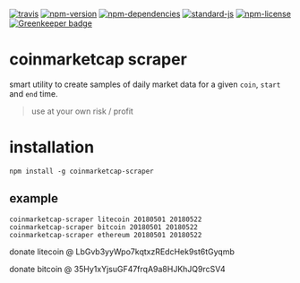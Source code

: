 [![travis](https://img.shields.io/travis/christian-fei/coinmarketcap-scraper.svg?style=flat-square)](https://travis-ci.org/christian-fei/coinmarketcap-scraper) [![npm-version](https://img.shields.io/npm/v/coinmarketcap-scraper.svg?style=flat-square&colorB=007EC6)](https://www.npmjs.com/package/coinmarketcap-scraper) [![npm-dependencies](https://img.shields.io/badge/dependencies-none-blue.svg?style=flat-square&colorB=44CC11)](package.json) [![standard-js](https://img.shields.io/badge/coding%20style-standard-brightgreen.svg?style=flat-square)](http://standardjs.com/) [![npm-license](https://img.shields.io/npm/l/coinmarketcap-scraper.svg?style=flat-square&colorB=007EC6)](https://spdx.org/licenses/ISC) [![Greenkeeper badge](https://badges.greenkeeper.io/christian-fei/coinmarketcap-scraper.svg)](https://greenkeeper.io/)

# coinmarketcap scraper

smart utility to create samples of daily market data for a given `coin`, `start` and `end` time.

> use at your own risk / profit

# installation

```
npm install -g coinmarketcap-scraper
```

## example

```
coinmarketcap-scraper litecoin 20180501 20180522
coinmarketcap-scraper bitcoin 20180501 20180522
coinmarketcap-scraper ethereum 20180501 20180522
```

donate litecoin @ LbGvb3yyWpo7kqtxzREdcHek9st6tGyqmb

donate bitcoin @ 35Hy1xYjsuGF47frqA9a8HJKhJQ9rcSV4
